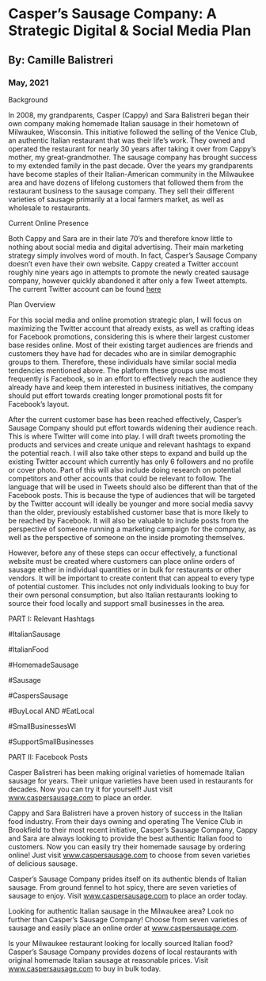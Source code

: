 # Casper’s Sausage Company: A Strategic Digital & Social Media Plan
## By: Camille Balistreri
### May, 2021

Background

In 2008, my grandparents, Casper (Cappy) and Sara Balistreri began their own company making homemade Italian sausage in their hometown of Milwaukee, Wisconsin. This initiative followed the selling of the Venice Club, an authentic Italian restaurant that was their life’s work. They owned and operated the restaurant for nearly 30 years after taking it over from Cappy’s mother, my great-grandmother. The sausage company has brought success to my extended family in the past decade. Over the years my grandparents have become staples of their Italian-American community in the Milwaukee area and have dozens of lifelong customers that followed them from the restaurant business to the sausage company. They sell their different varieties of sausage primarily at a local farmers market, as well as wholesale to restaurants.

Current Online Presence

Both Cappy and Sara are in their late 70’s and therefore know little to nothing about social media and digital advertising. Their main marketing strategy simply involves word of mouth. In fact, Casper’s Sausage Company doesn’t even have their own website. Cappy created a Twitter account roughly nine years ago in attempts to promote the newly created sausage company, however quickly abandoned it after only a few Tweet attempts. The current Twitter account can be found [here](https://twitter.com/Aspano_Sausage) 

Plan Overview

For this social media and online promotion strategic plan, I will focus on maximizing the Twitter account that already exists, as well as crafting ideas for Facebook promotions, considering this is where their largest customer base resides online. Most of their existing target audiences are friends and customers they have had for decades who are in similar demographic groups to them. Therefore, these individuals have similar social media tendencies mentioned above. The platform these groups use most frequently is Facebook, so in an effort to effectively reach the audience they already have and keep them interested in business initiatives, the company should put effort towards creating longer promotional posts fit for Facebook’s layout.   

After the current customer base has been reached effectively, Casper’s Sausage Company should put effort towards widening their audience reach. This is where Twitter will come into play. I will draft tweets promoting the products and services and create unique and relevant hashtags to expand the potential reach. I will also take other steps to expand and build up the existing Twitter account which currently has only 6 followers and no profile or cover photo. Part of this will also include doing research on potential competitors and other accounts that could be relevant to follow. The language that will be used in Tweets should also be different than that of the Facebook posts. This is because the type of audiences that will be targeted by the Twitter account will ideally be younger and more social media savvy than the older, previously established customer base that is more likely to be reached by Facebook. It will also be valuable to include posts from the perspective of someone running a marketing campaign for the company, as well as the perspective of someone on the inside promoting themselves.

However, before any of these steps can occur effectively, a functional website must be created where customers can place online orders of sausage either in individual quantities or in bulk for restaurants or other vendors. It will be important to create content that can appeal to every type of potential customer. This includes not only individuals looking to buy for their own personal consumption, but also Italian restaurants looking to source their food locally and support small businesses in the area.

PART I: Relevant Hashtags

#ItalianSausage

#ItalianFood

#HomemadeSausage

#Sausage

#CaspersSausage

#BuyLocal AND #EatLocal

#SmallBusinessesWI

#SupportSmallBusinesses

PART II: Facebook Posts

Casper Balistreri has been making original varieties of homemade Italian sausage for years. Their unique varieties have been used in restaurants for decades. Now you can try it for yourself! Just visit www.caspersausage.com to place an order.

Cappy and Sara Balistreri have a proven history of success in the Italian food industry. From their days owning and operating The Venice Club in Brookfield to their most recent initiative, Casper’s Sausage Company, Cappy and Sara are always looking to provide the best authentic Italian food to customers. Now you can easily try their homemade sausage by ordering online! Just visit www.caspersausage.com to choose from seven varieties of delicious sausage. 

Casper’s Sausage Company prides itself on its authentic blends of Italian sausage. From ground fennel to hot spicy, there are seven varieties of sausage to enjoy. Visit www.caspersausage.com to place an order today.

Looking for authentic Italian sausage in the Milwaukee area? Look no further than Casper’s Sausage Company! Choose from seven varieties of sausage and easily place an online order at www.caspersausage.com. 

Is your Milwaukee restaurant looking for locally sourced Italian food? Casper’s Sausage Company provides dozens of local restaurants with original homemade Italian sausage at reasonable prices. Visit www.caspersausage.com to buy in bulk today.  

